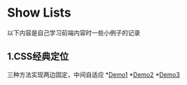 Show Lists
==========
以下内容是自己学习前端内容时一些小例子的记录

1.CSS经典定位
--
三种方法实现两边固定，中间自适应
  *[Demo1]( https://vicky-ding.github.io/web_study/csslayout/CSS_layout1.html)
  *[Demo2](https://vicky-ding.github.io/web_study/csslayout/CSS_layout2.html)
  *[Demo3](https://vicky-ding.github.io/web_study/csslayout/CSS_layout3.html)
